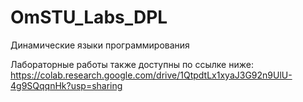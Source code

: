 # OmSTU_Labs_DPL
Динамические языки программирования

Лабораторные работы также доступны по ссылке ниже:
https://colab.research.google.com/drive/1QtpdtLx1xyaJ3G92n9UlU-4g9SQqqnHk?usp=sharing
